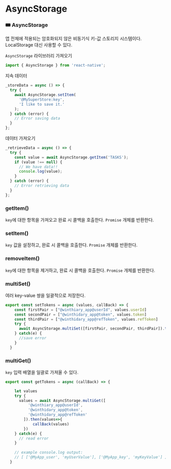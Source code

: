 # AsyncStorage

### 🎟 AsyncStorage

앱 전체에 적용되는 암호화되지 않은 비동기식 키-값 스토리지 시스템이다. LocalStorage 대신 사용할 수 있다. 

`AsyncStorage` 라이브러리 가져오기

```javascript
import { AsyncStorage } from 'react-native';
```

지속 데이터

```javascript
_storeData = async () => {
  try {
    await AsyncStorage.setItem(
      '@MySuperStore:key',
      'I like to save it.'
    );
  } catch (error) {
    // Error saving data
  }
};
```

데이터 가져오기

```javascript
_retrieveData = async () => {
  try {
    const value = await AsyncStorage.getItem('TASKS');
    if (value !== null) {
      // We have data!!
      console.log(value);
    }
  } catch (error) {
    // Error retrieving data
  }
};
```



### getItem()

`key`에 대한 항목을 가져오고 완료 시 콜백을 호출한다. `Promise` 개체를 반환한다.



### setItem()

`key` 값을 설정하고, 완료 시 콜백을 호출한다. `Promise` 개체를 반환한다.



### removeItem()

`key`에 대한 항목을 제거하고, 완료 시 콜백을 호출한다. `Promise` 개체를 반환한다.



### multiSet()

여러 key-value 쌍을 일괄적으로 저장한다. 

```javascript
export const setTokens = async (values, callBack) => {
    const firstPair = ["@winthiary_app@userId", values.userId]
    const secondPair = ["@winthidary_app@token", values.token]
    const thirdPair = ["@winthidary_app@refToken", values.refToken]
    try {
      await AsyncStorage.multiSet([firstPair, secondPair, thirdPair]).then(response=>{callBack()})
    } catch(e) {
      //save error
    }
  }
```



### multiGet()

`key` 입력 배열을 일괄로 가져올 수 있다.

```javascript
export const getTokens = async (callBack) => {

    let values
    try {
      values = await AsyncStorage.multiGet([
          '@winthiary_app@userId', 
          '@winthidary_app@token',
          '@winthidary_app@refToken'
        ]).then(values=>{
            callBack(values)
        })
    } catch(e) {
      // read error
    }
  
    // example console.log output:
    // [ ['@MyApp_user', 'myUserValue'], ['@MyApp_key', 'myKeyValue'] ]
  }
```



